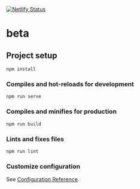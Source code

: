 [![Netlify Status](https://api.netlify.com/api/v1/badges/6120509d-6e7c-451d-bcb5-7a717d02b1ae/deploy-status)](https://app.netlify.com/sites/pedantic-tereshkova-7e5dfe/deploys)

# beta

## Project setup
```
npm install
```

### Compiles and hot-reloads for development
```
npm run serve
```

### Compiles and minifies for production
```
npm run build
```

### Lints and fixes files
```
npm run lint
```

### Customize configuration
See [Configuration Reference](https://cli.vuejs.org/config/).
